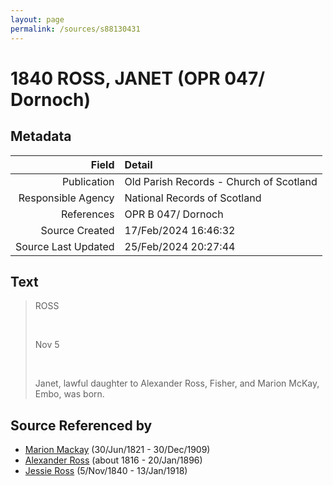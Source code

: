 ```yaml
---
layout: page
permalink: /sources/s88130431
---
```


# 1840 ROSS, JANET (OPR 047/ Dornoch)

## Metadata

Field | Detail
---:|:---
Publication | Old Parish Records - Church of Scotland
Responsible Agency | National Records of Scotland
References | OPR B 047/ Dornoch
Source Created | 17/Feb/2024 16:46:32
Source Last Updated | 25/Feb/2024 20:27:44

## Text

> ROSS
>
> <br/>
>
> Nov 5
>
> <br/>
>
> Janet, lawful daughter to Alexander Ross, Fisher, and Marion McKay, Embo, was born.
>

## Source Referenced by

* [Marion Mackay](../people/@78930004@-marion-mackay-b1821-6-30-d1909-12-30.md) (30/Jun/1821 - 30/Dec/1909)
* [Alexander Ross](../people/@81387900@-alexander-ross-b1816-d1896-1-20.md) (about 1816 - 20/Jan/1896)
* [Jessie Ross](../people/@60546968@-jessie-ross-b1840-11-5-d1918-1-13.md) (5/Nov/1840 - 13/Jan/1918)

